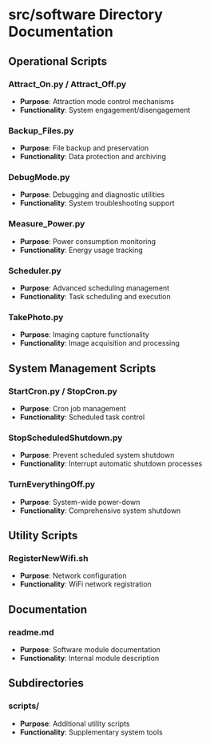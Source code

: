 # src/software Directory Documentation

## Operational Scripts

### Attract_On.py / Attract_Off.py
- **Purpose**: Attraction mode control mechanisms
- **Functionality**: System engagement/disengagement

### Backup_Files.py
- **Purpose**: File backup and preservation
- **Functionality**: Data protection and archiving

### DebugMode.py
- **Purpose**: Debugging and diagnostic utilities
- **Functionality**: System troubleshooting support

### Measure_Power.py
- **Purpose**: Power consumption monitoring
- **Functionality**: Energy usage tracking

### Scheduler.py
- **Purpose**: Advanced scheduling management
- **Functionality**: Task scheduling and execution

### TakePhoto.py
- **Purpose**: Imaging capture functionality
- **Functionality**: Image acquisition and processing

## System Management Scripts

### StartCron.py / StopCron.py
- **Purpose**: Cron job management
- **Functionality**: Scheduled task control

### StopScheduledShutdown.py
- **Purpose**: Prevent scheduled system shutdown
- **Functionality**: Interrupt automatic shutdown processes

### TurnEverythingOff.py
- **Purpose**: System-wide power-down
- **Functionality**: Comprehensive system shutdown

## Utility Scripts

### RegisterNewWifi.sh
- **Purpose**: Network configuration
- **Functionality**: WiFi network registration

## Documentation

### readme.md
- **Purpose**: Software module documentation
- **Functionality**: Internal module description

## Subdirectories

### scripts/
- **Purpose**: Additional utility scripts
- **Functionality**: Supplementary system tools
